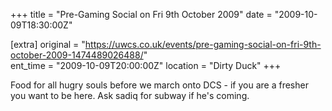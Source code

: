 +++
title = "Pre-Gaming Social on Fri 9th October 2009"
date = "2009-10-09T18:30:00Z"

[extra]
original = "https://uwcs.co.uk/events/pre-gaming-social-on-fri-9th-october-2009-1474489026488/"    
ent_time = "2009-10-09T20:00:00Z"
location = "Dirty Duck"
+++

Food for all hugry souls before we march onto DCS - if you are a fresher you want to be here. Ask sadiq for subway if he's coming.

